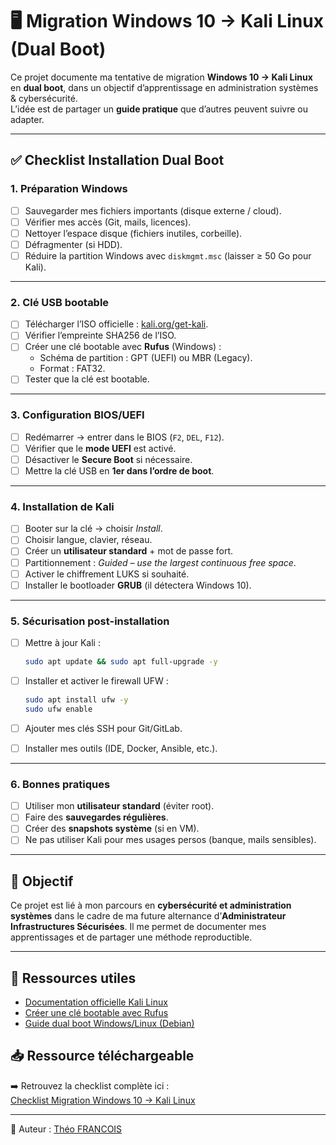 # 🖥️ Migration Windows 10 → Kali Linux (Dual Boot)

Ce projet documente ma tentative de migration **Windows 10 → Kali Linux** en **dual boot**, dans un objectif d’apprentissage en administration systèmes & cybersécurité.  
L’idée est de partager un **guide pratique** que d’autres peuvent suivre ou adapter.  

---

## ✅ Checklist Installation Dual Boot

### 1. Préparation Windows
- [ ] Sauvegarder mes fichiers importants (disque externe / cloud).
- [ ] Vérifier mes accès (Git, mails, licences).
- [ ] Nettoyer l’espace disque (fichiers inutiles, corbeille).
- [ ] Défragmenter (si HDD).
- [ ] Réduire la partition Windows avec `diskmgmt.msc` (laisser ≥ 50 Go pour Kali).

---

### 2. Clé USB bootable
- [ ] Télécharger l’ISO officielle : [kali.org/get-kali](https://www.kali.org/get-kali).
- [ ] Vérifier l’empreinte SHA256 de l’ISO.
- [ ] Créer une clé bootable avec **Rufus** (Windows) :
  - Schéma de partition : GPT (UEFI) ou MBR (Legacy).
  - Format : FAT32.
- [ ] Tester que la clé est bootable.

---

### 3. Configuration BIOS/UEFI
- [ ] Redémarrer → entrer dans le BIOS (`F2`, `DEL`, `F12`).
- [ ] Vérifier que le **mode UEFI** est activé.
- [ ] Désactiver le **Secure Boot** si nécessaire.
- [ ] Mettre la clé USB en **1er dans l’ordre de boot**.

---

### 4. Installation de Kali
- [ ] Booter sur la clé → choisir *Install*.
- [ ] Choisir langue, clavier, réseau.
- [ ] Créer un **utilisateur standard** + mot de passe fort.
- [ ] Partitionnement : *Guided – use the largest continuous free space*.
- [ ] Activer le chiffrement LUKS si souhaité.
- [ ] Installer le bootloader **GRUB** (il détectera Windows 10).

---

### 5. Sécurisation post-installation
- [ ] Mettre à jour Kali :
  ```bash
  sudo apt update && sudo apt full-upgrade -y
  ```

* [ ] Installer et activer le firewall UFW :

  ```bash
  sudo apt install ufw -y
  sudo ufw enable
  ```
* [ ] Ajouter mes clés SSH pour Git/GitLab.
* [ ] Installer mes outils (IDE, Docker, Ansible, etc.).

---

### 6. Bonnes pratiques

* [ ] Utiliser mon **utilisateur standard** (éviter root).
* [ ] Faire des **sauvegardes régulières**.
* [ ] Créer des **snapshots système** (si en VM).
* [ ] Ne pas utiliser Kali pour mes usages persos (banque, mails sensibles).

---

## 📌 Objectif

Ce projet est lié à mon parcours en **cybersécurité et administration systèmes** dans le cadre de ma future alternance d’**Administrateur Infrastructures Sécurisées**.
Il me permet de documenter mes apprentissages et de partager une méthode reproductible.

---

## 📎 Ressources utiles

* [Documentation officielle Kali Linux](https://www.kali.org/docs/)
* [Créer une clé bootable avec Rufus](https://rufus.ie/)
* [Guide dual boot Windows/Linux (Debian)](https://wiki.debian.org/fr/DualBoot)

## 📥 Ressource téléchargeable

➡️ Retrouvez la checklist complète ici :  
[Checklist Migration Windows 10 → Kali Linux](docs/Checklist_Migration_Windows10_KaliLinux_interactive.pdf)


---

👤 Auteur : [Théo FRANCOIS](https://www.linkedin.com/in/tfs-ccaipp)


